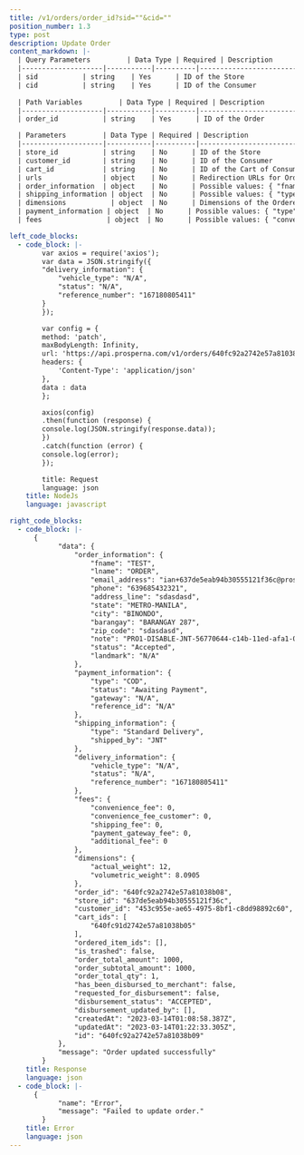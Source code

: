```yaml
---
title: /v1/orders/order_id?sid=""&cid=""
position_number: 1.3
type: post
description: Update Order
content_markdown: |-
  | Query Parameters         | Data Type | Required | Description                        |
  |--------------------|-----------|----------|------------------------------------|
  | sid           | string    | Yes      | ID of the Store                    |
  | cid           | string    | Yes      | ID of the Consumer                    |
  
  | Path Variables         | Data Type | Required | Description                        |
  |--------------------|-----------|----------|------------------------------------|
  | order_id           | string    | Yes      | ID of the Order                    |

  | Parameters         | Data Type | Required | Description                        |
  |--------------------|-----------|----------|------------------------------------|
  | store_id           | string    | No      | ID of the Store                    |
  | customer_id        | string    | No      | ID of the Consumer                 |
  | cart_id            | string    | No      | ID of the Cart of Consumer         |
  | urls               | object    | No      | Redirection URLs for Order API result. Possible values: { "success_redirect_url": "https://www.google.com/search?q=success", "failure_redirect_url": "https://www.google.com/search?q=failed", "cancel_redirect_url": "https://www.google.com/search?q=cancel" }          |
  | order_information  | object    | No      | Possible values: { "fname": "Juan", "lname": "Dela Cruz", "email_address": "email@email.com", "phone": "639685432321", "address_line": "Star Building", "state": "METRO-MANILA", "city": "BINONDO", "barangay": "BARANGAY 287", "zip_code": "1234", "note": "" }                     |
  | shipping_information | object  | No      | Possible values: { "type": (Possible types: "STANDARD_JNT", "OWN_BOOKING", "PICKUP", "SAMEDAY_SCHED_LALAMOVE") }|
  | dimensions           | object  | No      | Dimensions of the Ordered Product. Possible values: { "actual_weight": 12, "volumetric_weight": 8.0905 } |
  | payment_information | object  | No      | Possible values: { "type": (Possible types: "EWALLET", "OVER_THE_COUNTER", "COP", "COD", "CREDIT_CARD") }|
  | fees                | object  | No      | Possible values: { "convenience_fee": 0, "convenience_fee_customer": 0, "shipping_fee": 0, "additional_fee": 0 }|

left_code_blocks:
  - code_block: |-
        var axios = require('axios');
        var data = JSON.stringify({
        "delivery_information": {
            "vehicle_type": "N/A",
            "status": "N/A",
            "reference_number": "167180805411"
        }
        });

        var config = {
        method: 'patch',
        maxBodyLength: Infinity,
        url: 'https://api.prosperna.com/v1/orders/640fc92a2742e57a81038b09?sid=637de5eab94b30555121f36c&cid=453c955e-ae65-4975-8bf1-c8dd98892c60',
        headers: { 
            'Content-Type': 'application/json'
        },
        data : data
        };

        axios(config)
        .then(function (response) {
        console.log(JSON.stringify(response.data));
        })
        .catch(function (error) {
        console.log(error);
        });

        title: Request
        language: json
    title: NodeJs
    language: javascript

right_code_blocks:
  - code_block: |-
      {
            "data": {
                "order_information": {
                    "fname": "TEST",
                    "lname": "ORDER",
                    "email_address": "ian+637de5eab94b30555121f36c@prosperna.com",
                    "phone": "639685432321",
                    "address_line": "sdasdasd",
                    "state": "METRO-MANILA",
                    "city": "BINONDO",
                    "barangay": "BARANGAY 287",
                    "zip_code": "sdasdasd",
                    "note": "PRO1-DISABLE-JNT-56770644-c14b-11ed-afa1-0242ac120002",
                    "status": "Accepted",
                    "landmark": "N/A"
                },
                "payment_information": {
                    "type": "COD",
                    "status": "Awaiting Payment",
                    "gateway": "N/A",
                    "reference_id": "N/A"
                },
                "shipping_information": {
                    "type": "Standard Delivery",
                    "shipped_by": "JNT"
                },
                "delivery_information": {
                    "vehicle_type": "N/A",
                    "status": "N/A",
                    "reference_number": "167180805411"
                },
                "fees": {
                    "convenience_fee": 0,
                    "convenience_fee_customer": 0,
                    "shipping_fee": 0,
                    "payment_gateway_fee": 0,
                    "additional_fee": 0
                },
                "dimensions": {
                    "actual_weight": 12,
                    "volumetric_weight": 8.0905
                },
                "order_id": "640fc92a2742e57a81038b08",
                "store_id": "637de5eab94b30555121f36c",
                "customer_id": "453c955e-ae65-4975-8bf1-c8dd98892c60",
                "cart_ids": [
                    "640fc91d2742e57a81038b05"
                ],
                "ordered_item_ids": [],
                "is_trashed": false,
                "order_total_amount": 1000,
                "order_subtotal_amount": 1000,
                "order_total_qty": 1,
                "has_been_disbursed_to_merchant": false,
                "requested_for_disbursement": false,
                "disbursement_status": "ACCEPTED",
                "disbursement_updated_by": [],
                "createdAt": "2023-03-14T01:08:58.387Z",
                "updatedAt": "2023-03-14T01:22:33.305Z",
                "id": "640fc92a2742e57a81038b09"
            },
            "message": "Order updated successfully"
        }
    title: Response
    language: json
  - code_block: |-
      {
            "name": "Error",
            "message": "Failed to update order."
        }
    title: Error
    language: json
---
```

